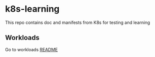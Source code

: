 # k8s-learning
This repo contains doc and manifests from K8s for testing and learning

## Workloads
Go to workloads [README](./manifests/01-workloads/README.md)
